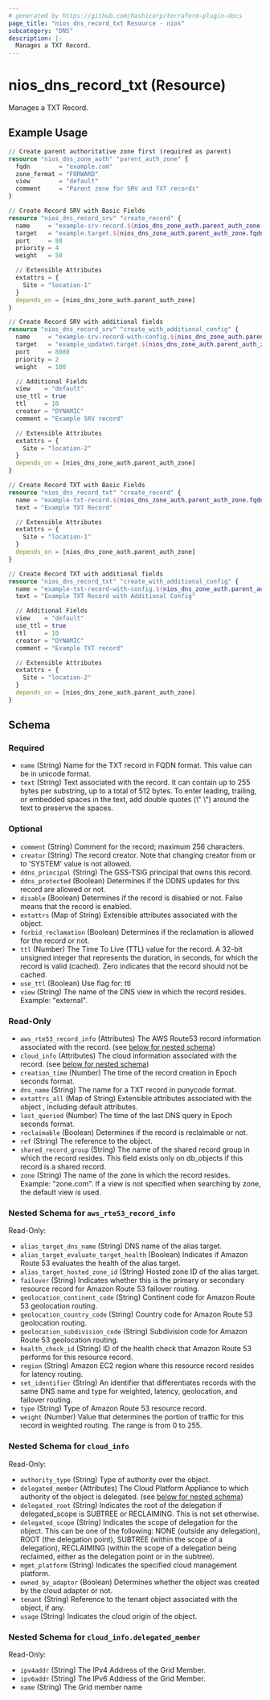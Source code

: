 ```yaml
---
# generated by https://github.com/hashicorp/terraform-plugin-docs
page_title: "nios_dns_record_txt Resource - nios"
subcategory: "DNS"
description: |-
  Manages a TXT Record.
---
```


# nios_dns_record_txt (Resource)

Manages a TXT Record.

## Example Usage

```terraform
// Create parent authoritative zone first (required as parent)
resource "nios_dns_zone_auth" "parent_auth_zone" {
  fqdn        = "example.com"
  zone_format = "FORWARD"
  view        = "default"
  comment     = "Parent zone for SRV and TXT records"
}

// Create Record SRV with Basic Fields
resource "nios_dns_record_srv" "create_record" {
  name     = "example-srv-record.${nios_dns_zone_auth.parent_auth_zone.fqdn}"
  target   = "example.target.${nios_dns_zone_auth.parent_auth_zone.fqdn}"
  port     = 80
  priority = 4
  weight   = 50

  // Extensible Attributes
  extattrs = {
    Site = "location-1"
  }
  depends_on = [nios_dns_zone_auth.parent_auth_zone]
}

// Create Record SRV with additional fields
resource "nios_dns_record_srv" "create_with_additional_config" {
  name     = "example-srv-record-with-config.${nios_dns_zone_auth.parent_auth_zone.fqdn}"
  target   = "example_updated.target.${nios_dns_zone_auth.parent_auth_zone.fqdn}"
  port     = 8080
  priority = 2
  weight   = 100

  // Additional Fields
  view    = "default"
  use_ttl = true
  ttl     = 10
  creator = "DYNAMIC"
  comment = "Example SRV record"

  // Extensible Attributes
  extattrs = {
    Site = "location-2"
  }
  depends_on = [nios_dns_zone_auth.parent_auth_zone]
}

// Create Record TXT with Basic Fields
resource "nios_dns_record_txt" "create_record" {
  name = "example-txt-record.${nios_dns_zone_auth.parent_auth_zone.fqdn}"
  text = "Example TXT Record"

  // Extensible Attributes
  extattrs = {
    Site = "location-1"
  }
  depends_on = [nios_dns_zone_auth.parent_auth_zone]
}

// Create Record TXT with additional fields
resource "nios_dns_record_txt" "create_with_additional_config" {
  name = "example-txt-record-with-config.${nios_dns_zone_auth.parent_auth_zone.fqdn}"
  text = "Example TXT Record with Additional Config"

  // Additional Fields
  view    = "default"
  use_ttl = true
  ttl     = 10
  creator = "DYNAMIC"
  comment = "Example TXT record"

  // Extensible Attributes
  extattrs = {
    Site = "location-2"
  }
  depends_on = [nios_dns_zone_auth.parent_auth_zone]
}
```

<!-- schema generated by tfplugindocs -->
## Schema

### Required

- `name` (String) Name for the TXT record in FQDN format. This value can be in unicode format.
- `text` (String) Text associated with the record. It can contain up to 255 bytes per substring, up to a total of 512 bytes. To enter leading, trailing, or embedded spaces in the text, add double quotes (&#92;" &#92;") around the text to preserve the spaces.

### Optional

- `comment` (String) Comment for the record; maximum 256 characters.
- `creator` (String) The record creator. Note that changing creator from or to 'SYSTEM' value is not allowed.
- `ddns_principal` (String) The GSS-TSIG principal that owns this record.
- `ddns_protected` (Boolean) Determines if the DDNS updates for this record are allowed or not.
- `disable` (Boolean) Determines if the record is disabled or not. False means that the record is enabled.
- `extattrs` (Map of String) Extensible attributes associated with the object.
- `forbid_reclamation` (Boolean) Determines if the reclamation is allowed for the record or not.
- `ttl` (Number) The Time To Live (TTL) value for the record. A 32-bit unsigned integer that represents the duration, in seconds, for which the record is valid (cached). Zero indicates that the record should not be cached.
- `use_ttl` (Boolean) Use flag for: ttl
- `view` (String) The name of the DNS view in which the record resides. Example: "external".

### Read-Only

- `aws_rte53_record_info` (Attributes) The AWS Route53 record information associated with the record. (see [below for nested schema](#nestedatt--aws_rte53_record_info))
- `cloud_info` (Attributes) The cloud information associated with the record. (see [below for nested schema](#nestedatt--cloud_info))
- `creation_time` (Number) The time of the record creation in Epoch seconds format.
- `dns_name` (String) The name for a TXT record in punycode format.
- `extattrs_all` (Map of String) Extensible attributes associated with the object , including default attributes.
- `last_queried` (Number) The time of the last DNS query in Epoch seconds format.
- `reclaimable` (Boolean) Determines if the record is reclaimable or not.
- `ref` (String) The reference to the object.
- `shared_record_group` (String) The name of the shared record group in which the record resides. This field exists only on db_objects if this record is a shared record.
- `zone` (String) The name of the zone in which the record resides. Example: "zone.com". If a view is not specified when searching by zone, the default view is used.

<a id="nestedatt--aws_rte53_record_info"></a>
### Nested Schema for `aws_rte53_record_info`

Read-Only:

- `alias_target_dns_name` (String) DNS name of the alias target.
- `alias_target_evaluate_target_health` (Boolean) Indicates if Amazon Route 53 evaluates the health of the alias target.
- `alias_target_hosted_zone_id` (String) Hosted zone ID of the alias target.
- `failover` (String) Indicates whether this is the primary or secondary resource record for Amazon Route 53 failover routing.
- `geolocation_continent_code` (String) Continent code for Amazon Route 53 geolocation routing.
- `geolocation_country_code` (String) Country code for Amazon Route 53 geolocation routing.
- `geolocation_subdivision_code` (String) Subdivision code for Amazon Route 53 geolocation routing.
- `health_check_id` (String) ID of the health check that Amazon Route 53 performs for this resource record.
- `region` (String) Amazon EC2 region where this resource record resides for latency routing.
- `set_identifier` (String) An identifier that differentiates records with the same DNS name and type for weighted, latency, geolocation, and failover routing.
- `type` (String) Type of Amazon Route 53 resource record.
- `weight` (Number) Value that determines the portion of traffic for this record in weighted routing. The range is from 0 to 255.


<a id="nestedatt--cloud_info"></a>
### Nested Schema for `cloud_info`

Read-Only:

- `authority_type` (String) Type of authority over the object.
- `delegated_member` (Attributes) The Cloud Platform Appliance to which authority of the object is delegated. (see [below for nested schema](#nestedatt--cloud_info--delegated_member))
- `delegated_root` (String) Indicates the root of the delegation if delegated_scope is SUBTREE or RECLAIMING. This is not set otherwise.
- `delegated_scope` (String) Indicates the scope of delegation for the object. This can be one of the following: NONE (outside any delegation), ROOT (the delegation point), SUBTREE (within the scope of a delegation), RECLAIMING (within the scope of a delegation being reclaimed, either as the delegation point or in the subtree).
- `mgmt_platform` (String) Indicates the specified cloud management platform.
- `owned_by_adaptor` (Boolean) Determines whether the object was created by the cloud adapter or not.
- `tenant` (String) Reference to the tenant object associated with the object, if any.
- `usage` (String) Indicates the cloud origin of the object.

<a id="nestedatt--cloud_info--delegated_member"></a>
### Nested Schema for `cloud_info.delegated_member`

Read-Only:

- `ipv4addr` (String) The IPv4 Address of the Grid Member.
- `ipv6addr` (String) The IPv6 Address of the Grid Member.
- `name` (String) The Grid member name
